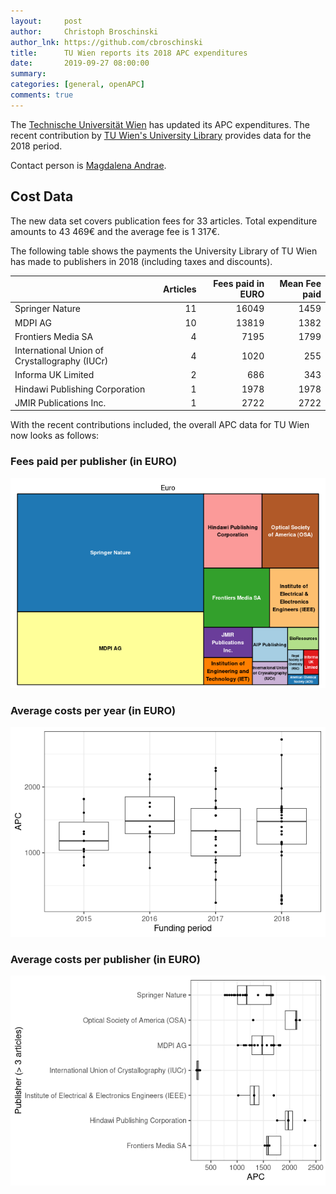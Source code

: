 ```yaml
---
layout:     post
author:     Christoph Broschinski
author_lnk: https://github.com/cbroschinski
title:      TU Wien reports its 2018 APC expenditures
date:       2019-09-27 08:00:00
summary:    
categories: [general, openAPC]
comments: true
---
```





The [Technische Universität Wien](https://www.tuwien.ac.at/en/) has updated its APC expenditures. The recent contribution by [TU Wien's University Library](http://www.ub.tuwien.ac.at/eng) provides data for the 2018 period.

Contact person is [Magdalena Andrae](mailto:open-access@ub.tuwien.ac.at).

## Cost Data



The new data set covers publication fees for 33 articles. Total expenditure amounts to 43 469€ and the average fee is 1 317€.

The following table shows the payments the University Library of TU Wien has made to publishers in 2018 (including taxes and discounts).


|                                              | Articles| Fees paid in EURO| Mean Fee paid|
|:---------------------------------------------|--------:|-----------------:|-------------:|
|Springer Nature                               |       11|             16049|          1459|
|MDPI AG                                       |       10|             13819|          1382|
|Frontiers Media SA                            |        4|              7195|          1799|
|International Union of Crystallography (IUCr) |        4|              1020|           255|
|Informa UK Limited                            |        2|               686|           343|
|Hindawi Publishing Corporation                |        1|              1978|          1978|
|JMIR Publications Inc.                        |        1|              2722|          2722|

With the recent contributions included, the overall APC data for TU Wien now looks as follows: 

### Fees paid per publisher (in EURO)

![plot of chunk tree_tuwien_2019_09_27_full](/figure/tree_tuwien_2019_09_27_full-1.png)

###  Average costs per year (in EURO)

![plot of chunk box_tuwien_2019_09_27_year_full](/figure/box_tuwien_2019_09_27_year_full-1.png)

###  Average costs per publisher (in EURO)

![plot of chunk box_tuwien_2019_09_27_publisher_full](/figure/box_tuwien_2019_09_27_publisher_full-1.png)

